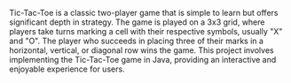 
Tic-Tac-Toe is a classic two-player game that is simple to learn but offers significant depth in strategy. The game is played on a 3x3 grid, where players take turns marking a cell with their respective symbols, usually "X" and "O". The player who succeeds in placing three of their marks in a horizontal, vertical, or diagonal row wins the game. This project involves implementing the Tic-Tac-Toe game in Java, providing an interactive and enjoyable experience for users.
